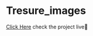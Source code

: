 # Tresure_images
[Click Here](https://yuvraj-kolkar17.github.io/Tresure_images/) 
check the project live🙌 
